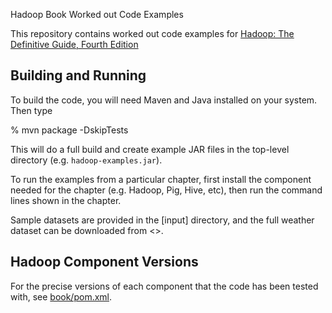 Hadoop Book Worked out Code Examples

This repository contains worked out code examples for [Hadoop: The Definitive Guide, Fourth Edition](http://shop.oreilly.com/product/0636920033448.do)

## Building and Running

To build the code, you will need Maven and Java installed on your system. Then type

% mvn package -DskipTests


This will do a full build and create example JAR files in the top-level directory (e.g. 
`hadoop-examples.jar`).

To run the examples from a particular chapter, first install the component 
needed for the chapter (e.g. Hadoop, Pig, Hive, etc), then run the command lines shown 
in the chapter.

Sample datasets are provided in the [input] directory, and the full weather dataset
can be downloaded from <>.

## Hadoop Component Versions

For the precise versions of each component that the code has been tested with, see 
[book/pom.xml](book/pom.xml).
